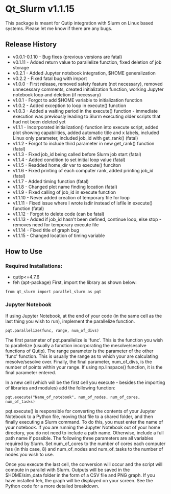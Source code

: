 # Qt_Slurm v1.1.15
This package is meant for Qutip integration with Slurm on Linux based systems. Please let me know if there are any bugs. 

## Release History

- v0.0.1-0.1.10 - Bug fixes (previous versions are fatal)
- v0.1.11 - Added return value to parallelize function, fixed deletion of job storage 
- v0.2.1 - Added Jupyter notebook integration, $HOME generalization
- v0.2.2 - Fixed fatal bug with import
- v1.0.0 - First release, removed safety feature (not necessary), removed unnecessary comments, created initialization function, working Jupyter notebook loop and deletion (if necessary)
- v1.0.1 - Forgot to add $HOME variable to initialization function
- v1.0.2 - Added exception to loop in execute() function
- v1.0.3 - Added a waiting period in the execute() function - immediate execution was previously leading to Slurm executing older scripts that had not been deleted yet
- v1.1.1 - Incorporated initialization() function into execute script, added plot showing capabilities, added automatic title and x labels, included Linux only parameter, included job_id with get_rank() (fatal)
- v1.1.2 - Forgot to include third parameter in new get_rank() function (fatal)
- v1.1.3 - Fixed job_id being called before Slurm job start (fatal)
- v1.1.4 - Added condition to set initial loop value (fatal)
- v1.1.5 - Readded home_dir var to execute() funciton
- v1.1.6 - Fixed printing of each computer rank, added printing job_id (fatal) 
- v1.1.7 - Added timing function (fatal)
- v1.1.8 - Changed plot name finding location (fatal)
- v1.1.9 - Fixed calling of job_id in execute function
- v1.1.10 - Never added creation of temporary file for loop 
- v1.1.11 - Fixed issue where I wrote isdir instead of isfile in execute() function (fatal)
- v1.1.12 - Forgot to delete code (can be fatal)
- v1.1.13 - Added if job_id hasn't been defined, continue loop, else stop - removes need for temporary execute file
- v1.1.14 - Fixed title of graph bug
- v1.1.15 - Changed location of timing variable
## How to Use
### Required Installations:
- qutip<=4.7.6
- feh (apt-package)
First, import the library as shown below:
```
from qt_slurm import parallel_slurm as pqt
```
### Jupyter Notebook

If using Jupyter Notebook, at the end of your code (in the same cell as the last thing you wish to run), implement the parallelize function.

```
pqt.parallelize(func, range, num_of_divs)
```
The first parameter of pqt.parallelize is 'func'. This is the function you wish to parallelize (usually a function incorporating the mesolve/sesolve functions of Qutip). The range parameter is the parameter of the other 'func' function. This is usually the range as to which your are calculating mesolve/sesolve over. Finally, the final parameter, num_of_divs, is the number of points within your range. If using np.linspace() function, it is the final parameter entered. 

In a new cell (which will be the first cell you execute - besides the importing of libraries and modules) add the following function:

```
pqt.execute("Name_of_notebook", num_of_nodes, num_of_cores, num_of_tasks)
```

pqt.execute() is responsible for converting the contents of your Jupyter Notebook to a Python file, moving that file to a shared folder, and then finally executing a Slurm command. To do this, you must enter the name of your notebook. If you are running the Jupyter Notebook out of your home directory, you do not need to include a path name. Otherwise, include a full path name if possible. The following three parameters are all variables required by Slurm. Set num_of_cores to the number of cores each computer has (in this case, 8) and num_of_nodes and num_of_tasks to the number of nodes you wish to use. 

Once you execute the last cell, the conversion will occur and the script will compute in parallel with Slurm. Outputs will be saved in the $HOME/sim_data folder in the form of a CSV file and PNG graph. If you have installed feh, the graph will be displayed on your screen. See the Python code for a more detailed breakdown. 

